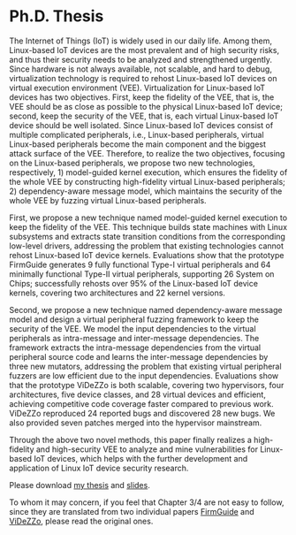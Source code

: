 # Ph.D. Thesis

The Internet of Things (IoT) is widely used in our daily life. Among them,
Linux-based IoT devices are the most prevalent and of high security risks, and
thus their security needs to be analyzed and strengthened urgently. Since
hardware is not always available, not scalable, and hard to debug,
virtualization technology is required to rehost Linux-based IoT devices on
virtual execution environment (VEE). Virtualization for Linux-based IoT devices
has two objectives.  First, keep the fidelity of the VEE, that is, the VEE
should be as close as possible to the physical Linux-based IoT device; second,
keep the security of the VEE, that is, each virtual Linux-based IoT device
should be well isolated. Since Linux-based IoT devices consist of multiple
complicated peripherals, i.e., Linux-based peripherals, virtual Linux-based
peripherals become the main component and the biggest attack surface of the
VEE.  Therefore, to realize the two objectives, focusing on the Linux-based
peripherals, we propose two new technologies, respectively, 1) model-guided
kernel execution, which ensures the fidelity of the whole VEE by constructing
high-fidelity virtual Linux-based peripherals; 2) dependency-aware message
model, which maintains the security of the whole VEE by fuzzing virtual
Linux-based peripherals.

First, we propose a new technique named model-guided kernel execution to keep
the fidelity of the VEE. This technique builds state machines with Linux
subsystems and extracts state transition conditions from the corresponding
low-level drivers, addressing the problem that existing technologies cannot
rehost Linux-based IoT device kernels. Evaluations show that the prototype
FirmGuide generates 9 fully functional Type-I virtual peripherals and 64
minimally functional Type-II virtual peripherals, supporting 26 System on
Chips; successfully rehosts over 95% of the Linux-based IoT device kernels,
covering two architectures and 22 kernel versions.

Second, we propose a new technique named dependency-aware message model and
design a virtual peripheral fuzzing framework to keep the security of the VEE.
We model the input dependencies to the virtual peripherals as intra-message and
inter-message dependencies. The framework extracts the intra-message
dependencies from the virtual peripheral source code and learns the
inter-message dependencies by three new mutators, addressing the problem that
existing virtual peripheral fuzzers are low efficient due to the input
dependencies. Evaluations show that the prototype ViDeZZo is both scalable,
covering two hypervisors, four architectures, five device classes, and 28
virtual devices and efficient, achieving competitive code coverage faster
compared to previous work. ViDeZZo reproduced 24 reported bugs and discovered 28
new bugs. We also provided seven patches merged into the hypervisor mainstream.

Through the above two novel methods, this paper finally realizes a high-fidelity
and high-security VEE to analyze and mine vulnerabilities for Linux-based IoT
devices, which helps with the further development and application of Linux IoT
device security research.

Please download [my thesis](../papers/zjuthesis-20231007.pdf) and [slides](../posts/PhD-Defense.pdf).

To whom it may concern, if you feel that Chapter 3/4 are not easy to follow,
since they are translated from two individual papers
[FirmGuide](../papers/firmguide-ase21.pdf) and [ViDeZZo](../papers/videzzo-sp23.pdf),
please read the original ones.
